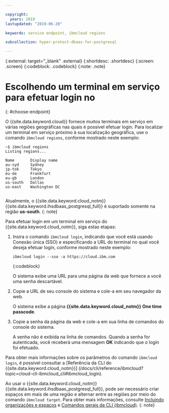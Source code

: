 ```yaml
---

copyright:
  years: 2019
lastupdated: "2019-06-20"

keywords: service endpoint, ibmcloud regions

subcollection: hyper-protect-dbaas-for-postgresql

---
```


{:external: target="_blank" .external}
{:shortdesc: .shortdesc}
{:screen: .screen}
{:codeblock: .codeblock}
{:note: .note}


# Escolhendo um terminal em serviço para efetuar login no
{: #choose-endpoint}

O {{site.data.keyword.cloud}} fornece muitos terminais em serviço em várias regiões geográficas nas quais é possível efetuar login.
Para localizar um terminal em serviço próximo à sua localização geográfica, use o comando `ibmcloud regions`, conforme mostrado neste exemplo:

<pre><code class="hljs">~$ ibmcloud regions
Listing regions...

Name       Display name
au-syd     Sydney
jp-tok     Tokyo
eu-de      Frankfurt
eu-gb      London
us-south   Dallas
us-east    Washington DC

</code></pre>

Atualmente, o {{site.data.keyword.cloud_notm}} {{site.data.keyword.ihsdbaas_postgresql_full}} é suportado somente na região **us-south**.
{: note}

Para efetuar login em um terminal em serviço do {{site.data.keyword.cloud_notm}}, siga estas etapas:

1. Insira o comando `ibmcloud login`, indicando que você está usando Conexão única (SSO) e especificando a URL do terminal no qual você deseja efetuar login, conforme mostrado neste exemplo:

   ```
   ibmcloud login --sso -a https://cloud.ibm.com
   ```
   {:codeblock}

   O sistema exibe uma URL para uma página da web que fornece a você uma senha descartável.

2. Copie a URL de seu console do sistema e cole-a em seu navegador da web.

   O sistema exibe a página **{{site.data.keyword.cloud_notm}} One time passcode**.

3. Copie a senha da página da web e cole-a em sua linha de comandos do console do sistema.

   A senha não é exibida na linha de comandos. Quando a senha for autenticada, você receberá uma mensagem **OK** indicando que o login foi efetuado.

Para obter mais informações sobre os parâmetros do comando `ibmcloud login`, é possível consultar a [Referência da CLI do {{site.data.keyword.cloud_notm}}] (/docs/cli/reference/ibmcloud?topic=cloud-cli-ibmcloud_cli#ibmcloud_login).

Ao usar o {{site.data.keyword.cloud_notm}} {{site.data.keyword.ihsdbaas_postgresql_full}}, pode ser necessário criar espaços em mais de uma região e alternar entre as regiões por meio do comando `ibmcloud target`. Para obter mais informações, consulte [Incluindo organizações e espaços](/docs/account?topic=account-orgsspacesusers#orgsspacesusers)
e [Comandos gerais da CLI (ibmcloud)](/docs/cli/reference/ibmcloud?topic=cloud-cli-ibmcloud_cli#bluemix_target).
{: note}
